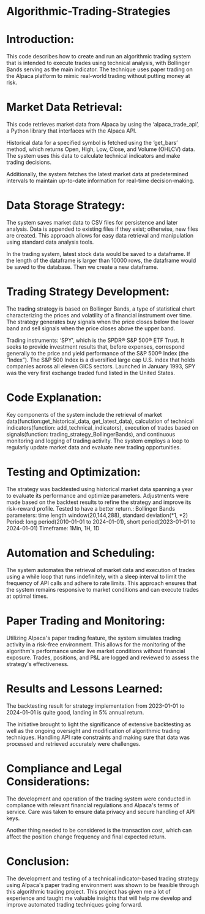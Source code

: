 # Algorithmic-Trading-Strategies


# Introduction:

This code describes how to create and run an algorithmic trading system that is intended to execute trades using technical analysis, with Bollinger Bands serving as the main indicator. The technique uses paper trading on the Alpaca platform to mimic real-world trading without putting money at risk.

# Market Data Retrieval:

This code retrieves market data from Alpaca by using the ‘alpaca_trade_api’, a Python library that interfaces with the Alpaca API. 

Historical data for a specified symbol is fetched using the ‘get_bars’ method, which returns Open, High, Low, Close, and Volume (OHLCV) data. The system uses this data to calculate technical indicators and make trading decisions.

Additionally, the system fetches the latest market data at predetermined intervals to maintain up-to-date information for real-time decision-making.


# Data Storage Strategy:

The system saves market data to CSV files for persistence and later analysis. Data is appended to existing files if they exist; otherwise, new files are created. This approach allows for easy data retrieval and manipulation using standard data analysis tools.


In the trading system, latest stock data would be saved to a dataframe. If the length of the dataframe is larger than 10000 rows, the dataframe would be saved to the database. Then we create a new dataframe.


# Trading Strategy Development:

The trading strategy is based on Bollinger Bands, a type of statistical chart characterizing the prices and volatility of a financial instrument over time. The strategy generates buy signals when the price closes below the lower band and sell signals when the price closes above the upper band.


Trading instruments: ‘SPY’, which is the SPDR® S&P 500® ETF Trust. It seeks to provide investment results that, before expenses, correspond generally to the price and yield performance of the S&P 500® Index (the “Index”). The S&P 500 Index is a diversified large cap U.S. index that holds companies across all eleven GICS sectors. Launched in January 1993, SPY was the very first exchange traded fund listed in the United States.


# Code Explanation:

Key components of the system include the retrieval of market data(function:get_historical_data, get_latest_data), calculation of technical indicators(function: add_technical_indicators), execution of trades based on signals(function: trading_strategy_BollingerBands), and continuous monitoring and logging of trading activity. The system employs a loop to regularly update market data and evaluate new trading opportunities.

# Testing and Optimization:

The strategy was backtested using historical market data spanning a year to evaluate its performance and optimize parameters. Adjustments were made based on the backtest results to refine the strategy and improve its risk-reward profile.
Tested to have a better return.: 
Bollinger Bands parameters: time length window(20,144,288), standard deviation(*1, *2)
Period: long period(2010-01-01 to 2024-01-01), short period(2023-01-01 to 2024-01-01)
Timeframe: 1Min, 1H, 1D



# Automation and Scheduling:

The system automates the retrieval of market data and execution of trades using a while loop that runs indefinitely, with a sleep interval to limit the frequency of API calls and adhere to rate limits. This approach ensures that the system remains responsive to market conditions and can execute trades at optimal times.


# Paper Trading and Monitoring:

Utilizing Alpaca's paper trading feature, the system simulates trading activity in a risk-free environment. This allows for the monitoring of the algorithm's performance under live market conditions without financial exposure. Trades, positions, and P&L are logged and reviewed to assess the strategy's effectiveness.


# Results and Lessons Learned:

The backtesting result for strategy implementation from 2023-01-01 to 2024-01-01 is quite good, landing in 5% annual return.

The initiative brought to light the significance of extensive backtesting as well as the ongoing oversight and modification of algorithmic trading techniques. Handling API rate constraints and making sure that data was processed and retrieved accurately were challenges.

# Compliance and Legal Considerations:

The development and operation of the trading system were conducted in compliance with relevant financial regulations and Alpaca's terms of service. Care was taken to ensure data privacy and secure handling of API keys.

Another thing needed to be considered is the transaction cost, which can affect the position change frequency and final expected return.

# Conclusion:

The development and testing of a technical indicator-based trading strategy using Alpaca's paper trading environment was shown to be feasible through this algorithmic trading project. This project has given me a lot of experience and taught me valuable insights that will help me develop and improve automated trading techniques going forward.



